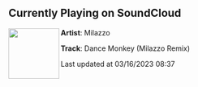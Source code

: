 ## Currently Playing on SoundCloud

[<img align="left" width="100" src="https://i1.sndcdn.com/artworks-uObhZnT2XTV7Gy1X-kXBH4w-t500x500.jpg">](https://soundcloud.com/milazzomusic/dance-monkey-milazzo-remix)

**Artist**: Milazzo 

**Track**: Dance Monkey (Milazzo Remix)

Last updated at 03/16/2023 08:37
